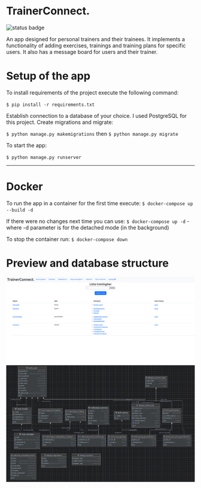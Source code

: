 # TrainerConnect.

![status badge](https://github.com/szymon-zuk/trainer-connect-app/actions/workflows/test.yml/badge.svg)

An app designed for personal trainers and their trainees. It implements a functionality of adding exercises, trainings and training plans for specific users. It also has a message board for users and their trainer.


# Setup of the app
To install requirements of the project execute the following command:

`$ pip install -r requirements.txt`

Establish connection to a database of your choice. I used PostgreSQL for this project.
Create migrations and migrate:

`$ python manage.py makemigrations` then `$ python manage.py migrate`

To start the app:

`$ python manage.py runserver`

---
# Docker
To run the app in a container for the first time execute:
`$ docker-compose up --build -d`

If there were no changes next time you can use:
`$ docker-compose up -d` - where -d parameter is for the detached mode (in the background)

To stop the container run:
`$ docker-compose down`

# Preview and database structure
![training list](trainerconnect/static/training_list.png)
![database structure](trainerconnect/static/database_structure.png)
